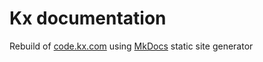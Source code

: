 # Kx documentation
Rebuild of [code.kx.com](http://code.kx.com/) using [MkDocs](http://mkdocs.org) static site generator 
